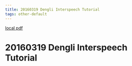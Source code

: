 ```yaml
---
title: 20160319 Dengli Interspeech Tutorial
tags: other-default
---
```


[local pdf](../../../pdfs/20160319-Dengli-Interspeech-tutorial.pdf)

# 20160319 Dengli Interspeech Tutorial
